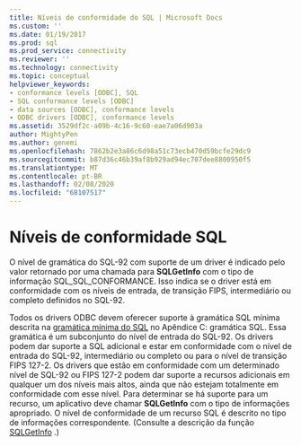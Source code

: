 ```yaml
---
title: Níveis de conformidade do SQL | Microsoft Docs
ms.custom: ''
ms.date: 01/19/2017
ms.prod: sql
ms.prod_service: connectivity
ms.reviewer: ''
ms.technology: connectivity
ms.topic: conceptual
helpviewer_keywords:
- conformance levels [ODBC], SQL
- SQL conformance levels [ODBC]
- data sources [ODBC], conformance levels
- ODBC drivers [ODBC], conformance levels
ms.assetid: 3529df2c-a09b-4c16-9c60-eae7a06d903a
author: MightyPen
ms.author: genemi
ms.openlocfilehash: 7862b2e3a86c6d98a51c73ecb470d59bcfe29dc9
ms.sourcegitcommit: b87d36c46b39af8b929ad94ec707dee8800950f5
ms.translationtype: MT
ms.contentlocale: pt-BR
ms.lasthandoff: 02/08/2020
ms.locfileid: "68107517"
---
```

# <a name="sql-conformance-levels"></a>Níveis de conformidade SQL
O nível de gramática do SQL-92 com suporte de um driver é indicado pelo valor retornado por uma chamada para **SQLGetInfo** com o tipo de informação SQL_SQL_CONFORMANCE. Isso indica se o driver está em conformidade com os níveis de entrada, de transição FIPS, intermediário ou completo definidos no SQL-92.  
  
 Todos os drivers ODBC devem oferecer suporte à gramática SQL mínima descrita na [gramática mínima do SQL](../../../odbc/reference/appendixes/sql-minimum-grammar.md) no Apêndice C: gramática SQL. Essa gramática é um subconjunto do nível de entrada do SQL-92. Os drivers podem dar suporte a SQL adicional e estar em conformidade com o nível de entrada do SQL-92, intermediário ou completo ou para o nível de transição FIPS 127-2. Os drivers que estão em conformidade com um determinado nível de SQL-92 ou FIPS 127-2 podem dar suporte a recursos adicionais em qualquer um dos níveis mais altos, ainda que não estejam totalmente em conformidade com esse nível. Para determinar se há suporte para um recurso, um aplicativo deve chamar **SQLGetInfo** com o tipo de informações apropriado. O nível de conformidade de um recurso SQL é descrito no tipo de informações correspondente. (Consulte a descrição da função [SQLGetInfo](../../../odbc/reference/syntax/sqlgetinfo-function.md) .)
